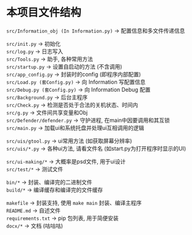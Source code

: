 # 本项目文件结构

`src/Information_obj (In Information.py)` -> 配置信息和多文件传递信息

`src/init.py` -> 初始化 <br>
`src/log.py` -> 日志写入 <br>
`src/Tools.py` -> 助手, 各种常用方法 <br>
`src/startup.py` -> 设置自启动的方法 (不含调用) <br>
`src/app_config.py` -> 封装时的config (即程序内部配置) <br>
`src/Load.py (套Config.py)` -> 向 Information 写配置信息 <br>
`src/Debug.py (套Config.py)` -> 向 Information Debug 配置 <br>
`src/Background.py` -> 后台主程序 <br>
`src/Check.py` -> 检测是否处于合法的关机状态、时间内 <br>
`src/g.py` -> 文件间共享变量和Obj <br>
`src/Defender/defender.py` -> 守护进程, 在main中因要调用和其互锁 <br>
`src/main.py` -> 加载ui和系统托盘并处理ui互相调用的逻辑 <br>

`src/uis/gtool.py` -> ui常用方法 (如获取屏幕分辨率) <br>
`src/uis/*.py` -> 各种ui方法, 请看文件名 (如start.py为打开程序时显示的UI) <br>

`src/ui-making/*` -> 大概率是psd文件, 用于ui设计 <br>
`src/test/*` -> 测试文件 <br>

`bin/*` -> 封装、编译完的二进制文件 <br>
`build/*` -> 编译缓存和编译完的文件缓存 <br>

`makefile` -> 封装支持, 使用 `make main` 封装、编译主程序 <br>
`README.md` -> 自述文件 <br>
`requirements.txt` -> pip 包列表, 用于简便安装 <br>
`docx/*` -> 文档 (咕咕咕) <br>
